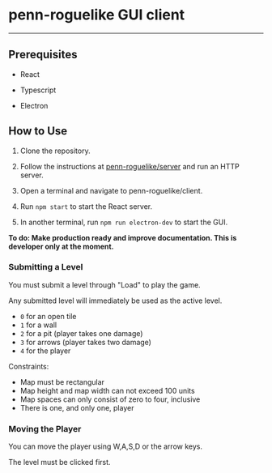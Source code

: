 # penn-roguelike GUI client

---

## Prerequisites

- React

- Typescript

- Electron

## How to Use

1. Clone the repository.

2. Follow the instructions at [penn-roguelike/server](../server/README.md) and run an HTTP server.

3. Open a terminal and navigate to penn-roguelike/client.

4. Run `npm start` to start the React server.

5. In another terminal, run `npm run electron-dev` to start the GUI.

**To do: Make production ready and improve documentation. This is developer only at the moment.**

### Submitting a Level

You must submit a level through "Load" to play the game.

Any submitted level will immediately be used as the active level.

- `0` for an open tile
- `1` for a wall
- `2` for a pit (player takes one damage)
- `3` for arrows (player takes two damage)
- `4` for the player

Constraints:
- Map must be rectangular
- Map height and map width can not exceed 100 units
- Map spaces can only consist of zero to four, inclusive
- There is one, and only one, player

### Moving the Player

You can move the player using W,A,S,D or the arrow keys.

The level must be clicked first.